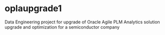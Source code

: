# oplaupgrade1
Data Engineering project for upgrade of Oracle Agile PLM Analytics solution upgrade and optimization for a semiconductor company
